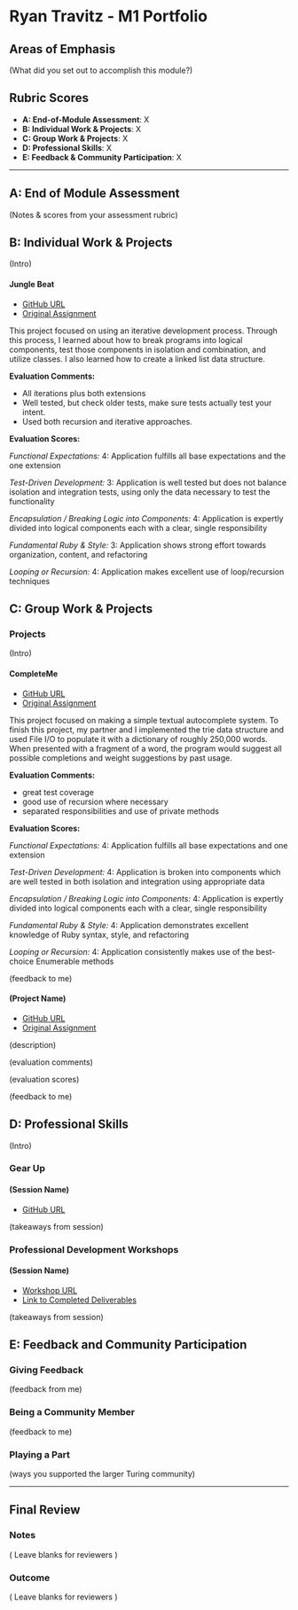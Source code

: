 # Ryan Travitz - M1 Portfolio

## Areas of Emphasis

(What did you set out to accomplish this module?)

## Rubric Scores

* **A: End-of-Module Assessment**: X
* **B: Individual Work & Projects**: X
* **C: Group Work & Projects**: X
* **D: Professional Skills**: X
* **E: Feedback & Community Participation**: X

-----------------------

## A: End of Module Assessment

(Notes & scores from your assessment rubric)


## B: Individual Work & Projects

(Intro)

#### Jungle Beat

* [GitHub URL](https://github.com/rtravitz/jungle-beat)
* [Original Assignment](https://github.com/turingschool/curriculum/blob/master/source/projects/jungle_beat.markdown)

This project focused on using an iterative development process. Through this process, I learned about how to break programs into logical components, test those components in isolation and combination, and utilize classes. I also learned how to create a linked list data structure.

**Evaluation Comments:**

* All iterations plus both extensions
* Well tested, but check older tests, make sure tests actually test your intent.
* Used both recursion and iterative approaches.

**Evaluation Scores:**

*Functional Expectations:* 4: Application fulfills all base expectations and the one extension

*Test-Driven Development:* 3: Application is well tested but does not balance isolation and integration tests, using only the data necessary to test the functionality

*Encapsulation / Breaking Logic into Components:* 4: Application is expertly divided into logical components each with a clear, single responsibility

*Fundamental Ruby & Style:* 3:  Application shows strong effort towards organization, content, and refactoring

*Looping or Recursion:* 4: Application makes excellent use of loop/recursion techniques


## C: Group Work & Projects

### Projects

(Intro)


#### CompleteMe

* [GitHub URL](https://github.com/morganslimak/Complete_Me)
* [Original Assignment](https://github.com/turingschool/curriculum/blob/master/source/projects/complete_me.markdown)

This project focused on making a simple textual autocomplete system. To finish this project, my partner and I implemented the trie data structure and used File I/O to populate it with a dictionary of roughly 250,000 words. When presented with a fragment of a word, the program would suggest all possible completions and weight suggestions by past usage.

**Evaluation Comments:**

* great test coverage
* good use of recursion where necessary
* separated responsibilities and use of private methods

**Evaluation Scores:**

*Functional Expectations:* 4: Application fulfills all base expectations and one extension

*Test-Driven Development:* 4: Application is broken into components which are well tested in both isolation and integration using appropriate data

*Encapsulation / Breaking Logic into Components:* 4: Application is expertly divided into logical components each with a clear, single responsibility

*Fundamental Ruby & Style:* 4: Application demonstrates excellent knowledge of Ruby syntax, style, and refactoring

*Looping or Recursion:* 4: Application consistently makes use of the best-choice Enumerable methods

(feedback to me)


#### (Project Name)

* [GitHub URL]()
* [Original Assignment]()

(description)

(evaluation comments)

(evaluation scores)

(feedback to me)

## D: Professional Skills
(Intro)

### Gear Up
#### (Session Name)

* [GitHub URL]()

(takeaways from session)


### Professional Development Workshops
#### (Session Name)

* [Workshop URL]()
* [Link to Completed Deliverables]()

(takeaways from session)

## E: Feedback and Community Participation

### Giving Feedback

(feedback from me)

### Being a Community Member

(feedback to me)

### Playing a Part

(ways you supported the larger Turing community)

------------------

## Final Review

### Notes

( Leave blanks for reviewers )

### Outcome

( Leave blanks for reviewers )
